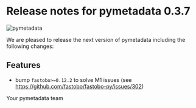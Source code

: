 # Release notes for pymetadata 0.3.7
![pymetadata](https://github.com/matthiaskoenig/pymetadata/raw/develop/docs/images/favicon/pymetadata-100x100-300dpi.png)

We are pleased to release the next version of pymetadata including the 
following changes:

## Features
- bump `fastobo>=0.12.2` to solve M1 issues (see https://github.com/fastobo/fastobo-py/issues/302)

Your pymetadata team

